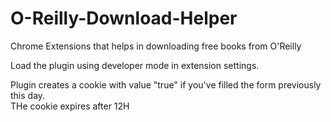 # O-Reilly-Download-Helper
Chrome Extensions that helps in downloading free books from O'Reilly

Load the plugin using developer mode in extension settings.

Plugin creates a cookie with value "true" if you've filled the form previously this day.  
THe cookie expires after 12H